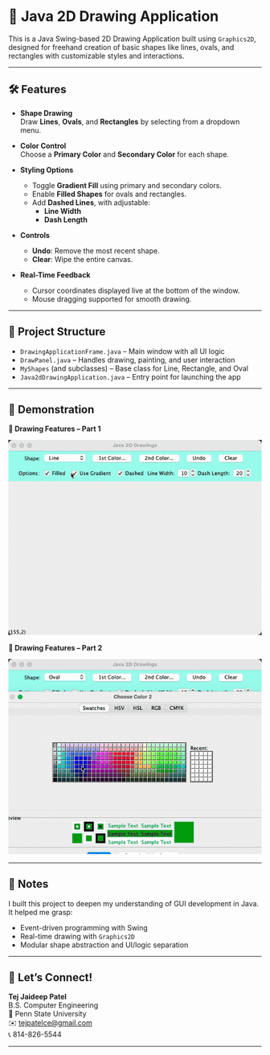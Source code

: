 # 🎨 Java 2D Drawing Application

This is a Java Swing-based 2D Drawing Application built using `Graphics2D`, designed for freehand creation of basic shapes like lines, ovals, and rectangles with customizable styles and interactions.

---

## 🛠 Features

-   **Shape Drawing**  
    Draw **Lines**, **Ovals**, and **Rectangles** by selecting from a dropdown menu.

-   **Color Control**  
    Choose a **Primary Color** and **Secondary Color** for each shape.

-   **Styling Options**

    -   Toggle **Gradient Fill** using primary and secondary colors.
    -   Enable **Filled Shapes** for ovals and rectangles.
    -   Add **Dashed Lines**, with adjustable:
        -   **Line Width**
        -   **Dash Length**

-   **Controls**

    -   **Undo**: Remove the most recent shape.
    -   **Clear**: Wipe the entire canvas.

-   **Real-Time Feedback**
    -   Cursor coordinates displayed live at the bottom of the window.
    -   Mouse dragging supported for smooth drawing.

---

## 📁 Project Structure

-   `DrawingApplicationFrame.java` – Main window with all UI logic
-   `DrawPanel.java` – Handles drawing, painting, and user interaction
-   `MyShapes` (and subclasses) – Base class for Line, Rectangle, and Oval
-   `Java2dDrawingApplication.java` – Entry point for launching the app

---

## 📸 Demonstration

**🎥 Drawing Features – Part 1**

<div align="center">
    <img src="./Drawing_1.gif" width="600" title="Basic Drawing Tools and Style Options">
</div>

**🎥 Drawing Features – Part 2**

<div align="center">
    <img src="./Drawing_2.gif" width="600" title="More Shape Customization and Interaction Flow">
</div>

---

## 📝 Notes

I built this project to deepen my understanding of GUI development in Java. It helped me grasp:

-   Event-driven programming with Swing
-   Real-time drawing with `Graphics2D`
-   Modular shape abstraction and UI/logic separation

---

## 🧠 Let’s Connect!

**Tej Jaideep Patel**  
B.S. Computer Engineering  
📍 Penn State University  
✉️ tejpatelce@gmail.com  
📞 814-826-5544

---
